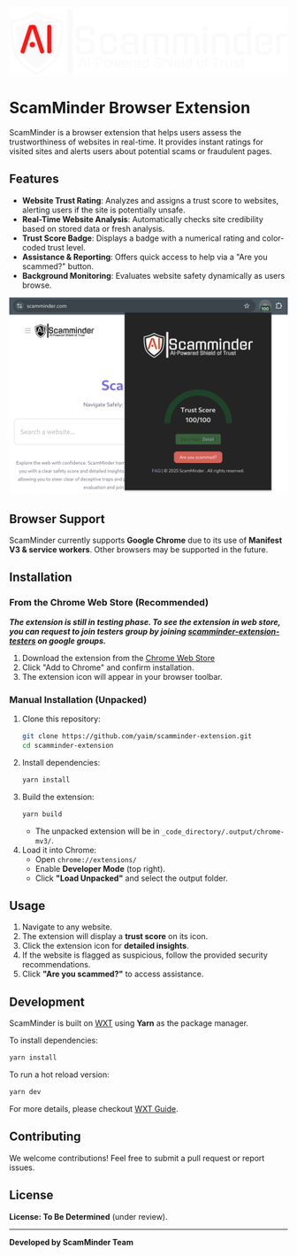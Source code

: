 ![ScamMinder Logo](./logo.svg)

# ScamMinder Browser Extension

ScamMinder is a browser extension that helps users assess the trustworthiness of websites in real-time. It provides instant ratings for visited sites and alerts users about potential scams or fraudulent pages.

## Features

- **Website Trust Rating**: Analyzes and assigns a trust score to websites, alerting users if the site is potentially unsafe.
- **Real-Time Website Analysis**: Automatically checks site credibility based on stored data or fresh analysis.
- **Trust Score Badge**: Displays a badge with a numerical rating and color-coded trust level.
- **Assistance & Reporting**: Offers quick access to help via a "Are you scammed?" button.
- **Background Monitoring**: Evaluates website safety dynamically as users browse.

![Extension Screenshot](./screenshot.png)

## Browser Support

ScamMinder currently supports **Google Chrome** due to its use of **Manifest V3 & service workers**. Other browsers may be supported in the future.

## Installation

### **From the Chrome Web Store (Recommended)**

**_The extension is still in testing phase. To see the extension in web store, you can request to join testers group by joining [scamminder-extension-testers](https://groups.google.com/u/0/g/scamminder-extension-testers/) on google groups._**

1. Download the extension from the [Chrome Web Store](https://chromewebstore.google.com/detail/jnnbffmpanofhilgljfooicojfibopgp)
2. Click "Add to Chrome" and confirm installation.
3. The extension icon will appear in your browser toolbar.

### **Manual Installation (Unpacked)**

1. Clone this repository:
   ```bash
   git clone https://github.com/yaim/scamminder-extension.git
   cd scamminder-extension
   ```
2. Install dependencies:
   ```bash
   yarn install
   ```
3. Build the extension:
   ```bash
   yarn build
   ```
   - The unpacked extension will be in `_code_directory/.output/chrome-mv3/`.
4. Load it into Chrome:
   - Open `chrome://extensions/`
   - Enable **Developer Mode** (top right).
   - Click **"Load Unpacked"** and select the output folder.

## Usage

1. Navigate to any website.
2. The extension will display a **trust score** on its icon.
3. Click the extension icon for **detailed insights**.
4. If the website is flagged as suspicious, follow the provided security recommendations.
5. Click **"Are you scammed?"** to access assistance.

## Development

ScamMinder is built on [WXT](https://wxt.dev/) using **Yarn** as the package manager.

To install dependencies:

```bash
yarn install
```

To run a hot reload version:

```bash
yarn dev
```

For more details, please checkout [WXT Guide](https://wxt.dev/guide/introduction.html).

## Contributing

We welcome contributions! Feel free to submit a pull request or report issues.

## License

**License: To Be Determined** (under review).

---

**Developed by ScamMinder Team**
